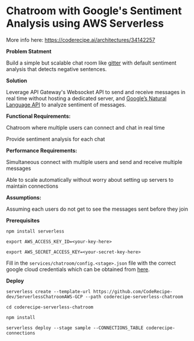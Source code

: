 # Chatroom with Google's Sentiment Analysis using AWS Serverless 

More info here: https://coderecipe.ai/architectures/34142257

**Problem Statment**

Build a simple but scalable chat room like [gitter](https://gitter.im) with default sentiment analysis that detects negative sentences.  
  

**Solution** 

Leverage API Gateway's Websocket API to send and receive messages in real time without hosting a dedicated server, and [Google’s Natural Language API](https://cloud.google.com/natural-language/) to analyze sentiment of messages.  

**Functional Requirements:**

Chatroom where multiple users can connect and chat in real time

Provide sentiment analysis for each chat

**Performance Requirements:**

Simultaneous connect with multiple users and send and receive multiple messages

Able to scale automatically without worry about setting up servers to maintain connections

**Assumptions:**

Assuming each users do not get to see the messages sent before they join

**Prerequisites**  
```  
npm install serverless  
  
export AWS_ACCESS_KEY_ID=<your-key-here>  
  
export AWS_SECRET_ACCESS_KEY=<your-secret-key-here>  
``` 
Fill in the `services/chatroom/config.<stage>.json` file with the correct google cloud credentials which can be obtained from [here](https://cloud.google.com/docs/authentication/getting-started).

**Deploy**  
  

```  
serverless create --template-url https://github.com/CodeRecipe-dev/ServerlessChatroomAWS-GCP --path coderecipe-serverless-chatroom  
  
cd coderecipe-serverless-chatroom
  
npm install  
  
serverless deploy --stage sample --CONNECTIONS_TABLE coderecipe-connections 
```  
